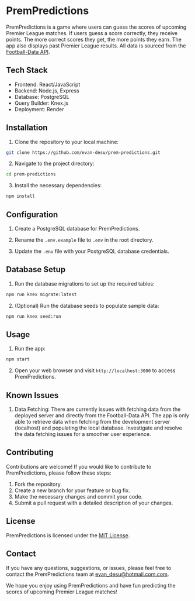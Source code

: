 # PremPredictions

PremPredictions is a game where users can guess the scores of upcoming Premier League matches. If users guess a score correctly, they receive points. The more correct scores they get, the more points they earn. The app also displays past Premier League results. All data is sourced from the [Football-Data API](https://www.football-data.org/).

## Tech Stack

- Frontend: React/JavaScript
- Backend: Node.js, Express
- Database: PostgreSQL
- Query Builder: Knex.js
- Deployment: Render

## Installation

1. Clone the repository to your local machine:

```bash
git clone https://github.com/evan-desu/prem-predictions.git
```

2. Navigate to the project directory:

```bash
cd prem-predictions
```

3. Install the necessary dependencies:

```bash
npm install
```

## Configuration

1. Create a PostgreSQL database for PremPredictions.

2. Rename the `.env.example` file to `.env` in the root directory.

3. Update the `.env` file with your PostgreSQL database credentials.

## Database Setup

1. Run the database migrations to set up the required tables:

```bash
npm run knex migrate:latest
```

2. (Optional) Run the database seeds to populate sample data:

```bash
npm run knex seed:run
```

## Usage

1. Run the app:

```bash
npm start
```

2. Open your web browser and visit `http://localhost:3000` to access PremPredictions.

## Known Issues

1. Data Fetching: There are currently issues with fetching data from the deployed server and directly from the Football-Data API. The app is only able to retrieve data when fetching from the development server (localhost) and populating the local database. Investigate and resolve the data fetching issues for a smoother user experience.

## Contributing

Contributions are welcome! If you would like to contribute to PremPredictions, please follow these steps:

1. Fork the repository.
2. Create a new branch for your feature or bug fix.
3. Make the necessary changes and commit your code.
4. Submit a pull request with a detailed description of your changes.

## License

PremPredictions is licensed under the [MIT License](LICENSE.md).

## Contact

If you have any questions, suggestions, or issues, please feel free to contact the PremPredictions team at evan_desu@hotmail.com.com.

We hope you enjoy using PremPredictions and have fun predicting the scores of upcoming Premier League matches!

